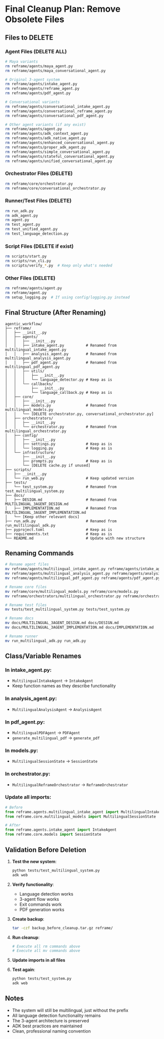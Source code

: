 # Final Cleanup Plan: Remove Obsolete Files

## Files to DELETE

### Agent Files (DELETE ALL)
```bash
# Maya variants
rm reframe/agents/maya_agent.py
rm reframe/agents/maya_conversational_agent.py

# Original 3-agent system
rm reframe/agents/intake_agent.py
rm reframe/agents/reframe_agent.py
rm reframe/agents/pdf_agent.py

# Conversational variants
rm reframe/agents/conversational_intake_agent.py
rm reframe/agents/conversational_reframe_agent.py
rm reframe/agents/conversational_pdf_agent.py

# Other agent variants (if any exist)
rm reframe/agents/agent.py
rm reframe/agents/adk_context_agent.py
rm reframe/agents/adk_native_agent.py
rm reframe/agents/enhanced_conversational_agent.py
rm reframe/agents/proper_adk_agent.py
rm reframe/agents/simple_conversational_agent.py
rm reframe/agents/stateful_conversational_agent.py
rm reframe/agents/unified_conversational_agent.py
```

### Orchestrator Files (DELETE)
```bash
rm reframe/core/orchestrator.py
rm reframe/core/conversational_orchestrator.py
```

### Runner/Test Files (DELETE)
```bash
rm run_adk.py
rm adk_agent.py
rm agent.py
rm test_agent.py
rm test_unified_agent.py
rm test_language_detection.py
```

### Script Files (DELETE if exist)
```bash
rm scripts/start.py
rm scripts/run_cli.py
rm scripts/verify_*.py  # Keep only what's needed
```

### Other Files (DELETE)
```bash
rm reframe/agents/agent.py
rm reframe/agent.py
rm setup_logging.py  # If using config/logging.py instead
```

## Final Structure (After Renaming)

```
agentic_workflow/
├── reframe/
│   ├── __init__.py
│   ├── agents/
│   │   ├── __init__.py
│   │   ├── intake_agent.py          # Renamed from multilingual_intake_agent.py
│   │   ├── analysis_agent.py        # Renamed from multilingual_analysis_agent.py
│   │   ├── pdf_agent.py             # Renamed from multilingual_pdf_agent.py
│   │   ├── utils/
│   │   │   ├── __init__.py
│   │   │   └── language_detector.py # Keep as is
│   │   └── callbacks/
│   │       ├── __init__.py
│   │       └── language_callback.py # Keep as is
│   ├── core/
│   │   ├── __init__.py
│   │   ├── models.py                # Renamed from multilingual_models.py
│   │   └── [DELETE orchestrator.py, conversational_orchestrator.py]
│   ├── orchestrators/
│   │   ├── __init__.py
│   │   └── orchestrator.py          # Renamed from multilingual_orchestrator.py
│   ├── config/
│   │   ├── __init__.py
│   │   ├── settings.py              # Keep as is
│   │   └── logging.py               # Keep as is
│   └── infrastructure/
│       ├── __init__.py
│       ├── prompts.py               # Keep as is
│       └── [DELETE cache.py if unused]
├── scripts/
│   ├── __init__.py
│   └── run_web.py                   # Keep updated version
├── tests/
│   └── test_system.py               # Renamed from test_multilingual_system.py
├── docs/
│   ├── DESIGN.md                    # Renamed from MULTILINGUAL_3AGENT_DESIGN.md
│   ├── IMPLEMENTATION.md            # Renamed from MULTILINGUAL_3AGENT_IMPLEMENTATION.md
│   └── [Keep other relevant docs]
├── run_adk.py                       # Renamed from run_multilingual_adk.py
├── pyproject.toml                   # Keep as is
├── requirements.txt                 # Keep as is
└── README.md                        # Update with new structure
```

## Renaming Commands

```bash
# Rename agent files
mv reframe/agents/multilingual_intake_agent.py reframe/agents/intake_agent.py
mv reframe/agents/multilingual_analysis_agent.py reframe/agents/analysis_agent.py
mv reframe/agents/multilingual_pdf_agent.py reframe/agents/pdf_agent.py

# Rename core files
mv reframe/core/multilingual_models.py reframe/core/models.py
mv reframe/orchestrators/multilingual_orchestrator.py reframe/orchestrators/orchestrator.py

# Rename test files
mv tests/test_multilingual_system.py tests/test_system.py

# Rename docs
mv docs/MULTILINGUAL_3AGENT_DESIGN.md docs/DESIGN.md
mv docs/MULTILINGUAL_3AGENT_IMPLEMENTATION.md docs/IMPLEMENTATION.md

# Rename runner
mv run_multilingual_adk.py run_adk.py
```

## Class/Variable Renames

### In intake_agent.py:
- `MultilingualIntakeAgent` → `IntakeAgent`
- Keep function names as they describe functionality

### In analysis_agent.py:
- `MultilingualAnalysisAgent` → `AnalysisAgent`

### In pdf_agent.py:
- `MultilingualPDFAgent` → `PDFAgent`
- `generate_multilingual_pdf` → `generate_pdf`

### In models.py:
- `MultilingualSessionState` → `SessionState`

### In orchestrator.py:
- `MultilingualReframeOrchestrator` → `ReframeOrchestrator`

### Update all imports:
```python
# Before
from reframe.agents.multilingual_intake_agent import MultilingualIntakeAgent
from reframe.core.multilingual_models import MultilingualSessionState

# After
from reframe.agents.intake_agent import IntakeAgent
from reframe.core.models import SessionState
```

## Validation Before Deletion

1. **Test the new system**:
   ```bash
   python tests/test_multilingual_system.py
   adk web
   ```

2. **Verify functionality**:
   - Language detection works
   - 3-agent flow works
   - Exit commands work
   - PDF generation works

3. **Create backup**:
   ```bash
   tar -czf backup_before_cleanup.tar.gz reframe/
   ```

4. **Run cleanup**:
   ```bash
   # Execute all rm commands above
   # Execute all mv commands above
   ```

5. **Update imports in all files**

6. **Test again**:
   ```bash
   python tests/test_system.py
   adk web
   ```

## Notes

- The system will still be multilingual, just without the prefix
- All language detection functionality remains
- The 3-agent architecture is preserved
- ADK best practices are maintained
- Clean, professional naming convention